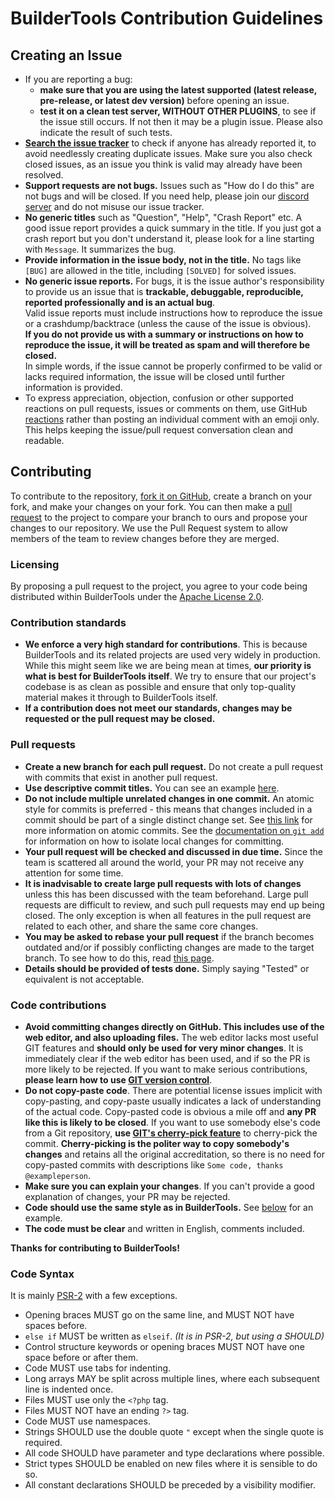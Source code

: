 # BuilderTools Contribution Guidelines


## Creating an Issue
- If you are reporting a bug:
  - **make sure that you are using the latest supported (latest release, pre-release, or latest dev version)** before opening an issue.
  - **test it on a clean test server, WITHOUT OTHER PLUGINS**, to see if the issue still occurs. If not then it may be a plugin issue. Please also indicate the result of such tests.
- **[Search the issue tracker](https://github.com/CzechPMDevs/BuilderTools/issues?utf8=%E2%9C%93&q=is%3Aissue)** to check if anyone has already reported it, to avoid needlessly creating duplicate issues. Make sure you also check closed issues, as an issue you think is valid may already have been resolved.
- **Support requests are not bugs.** Issues such as "How do I do this" are not bugs and will be closed. If you need help, please join our [discord server](https://discord.gg/uwBf2jS) and do not misuse our issue tracker.
- **No generic titles** such as "Question", "Help", "Crash Report" etc. A good issue report provides a quick summary in the title. If you just got a crash report but you don't understand it, please look for a line starting with `Message`. It summarizes the bug.
- **Provide information in the issue body, not in the title.** No tags like `[BUG]` are allowed in the title, including `[SOLVED]` for solved issues.
- **No generic issue reports.** For bugs, it is the issue author's responsibility to provide us an issue that is **trackable, debuggable, reproducible, reported professionally and is an actual bug**.
<br>Valid issue reports must include instructions how to reproduce the issue or a crashdump/backtrace (unless the cause of the issue is obvious).
<br>**If you do not provide us with a summary or instructions on how to reproduce the issue, it will be treated as spam and will therefore be closed.**
<br>In simple words, if the issue cannot be properly confirmed to be valid or lacks required information, the issue will be closed until further information is provided.
- To express appreciation, objection, confusion or other supported reactions on pull requests, issues or comments on them, use GitHub [reactions](https://github.com/blog/2119-add-reactions-to-pull-requests-issues-and-comments) rather than posting an individual comment with an emoji only. This helps keeping the issue/pull request conversation clean and readable.

## Contributing
To contribute to the repository, [fork it on GitHub](https://github.com/CzechPmDevs/BuilderTools/fork), create a branch on your fork, and make your changes on your fork. You can then make a [pull request](https://github.com/pmmp/PocketMine-MP/pull/new) to the project to compare your branch to ours and propose your changes to our repository. We use the Pull Request system to allow members of the team to review changes before they are merged.

### Licensing
By proposing a pull request to the project, you agree to your code being distributed within BuilderTools under the [Apache License 2.0](LICENSE).

### Contribution standards
- **We enforce a very high standard for contributions**. This is because BuilderTools and its related projects are used very widely in production. While this might seem like we are being mean at times, **our priority is what is best for BuilderTools itself**.
We try to ensure that our project's codebase is as clean as possible and ensure that only top-quality material makes it through to BuilderTools itself.
- **If a contribution does not meet our standards, changes may be requested or the pull request may be closed.**

### Pull requests
- **Create a new branch for each pull request.** Do not create a pull request with commits that exist in another pull request.
- **Use descriptive commit titles.** You can see an example [here](http://tbaggery.com/2008/04/19/a-note-about-git-commit-messages.html).
- **Do not include multiple unrelated changes in one commit.** An atomic style for commits is preferred - this means that changes included in a commit should be part of a single distinct change set. See [this link](https://www.freshconsulting.com/atomic-commits/) for more information on atomic commits. See the [documentation on `git add`](https://git-scm.com/docs/git-add) for information on how to isolate local changes for committing.
- **Your pull request will be checked and discussed in due time.** Since the team is scattered all around the world, your PR may not receive any attention for some time.
- **It is inadvisable to create large pull requests with lots of changes** unless this has been discussed with the team beforehand. Large pull requests are difficult to review, and such pull requests may end up being closed. The only exception is when all features in the pull request are related to each other, and share the same core changes.
- **You may be asked to rebase your pull request** if the branch becomes outdated and/or if possibly conflicting changes are made to the target branch. To see how to do this, read [this page](https://github.com/edx/edx-platform/wiki/How-to-Rebase-a-Pull-Request).
- **Details should be provided of tests done.** Simply saying "Tested" or equivalent is not acceptable.

### Code contributions
- **Avoid committing changes directly on GitHub. This includes use of the web editor, and also uploading files.** The web editor lacks most useful GIT features and **should only be used for very minor changes**. It is immediately clear if the web editor has been used, and if so the PR is more likely to be rejected. If you want to make serious contributions, **please learn how to use [GIT version control](https://git-scm.com/)**.
- **Do not copy-paste code**. There are potential license issues implicit with copy-pasting, and copy-paste usually indicates a lack of understanding of the actual code. Copy-pasted code is obvious a mile off and **any PR like this is likely to be closed**. If you want to use somebody else's code from a Git repository, **use [GIT's cherry-pick feature](https://git-scm.com/docs/git-cherry-pick)** to cherry-pick the commit. **Cherry-picking is the politer way to copy somebody's changes** and retains all the original accreditation, so there is no need for copy-pasted commits with descriptions like `Some code, thanks @exampleperson`.
- **Make sure you can explain your changes**. If you can't provide a good explanation of changes, your PR may be rejected.
- **Code should use the same style as in BuilderTools.** See [below](#code-syntax) for an example.
- **The code must be clear** and written in English, comments included.


**Thanks for contributing to BuilderTools!**



### Code Syntax

It is mainly [PSR-2](https://github.com/php-fig/fig-standards/blob/master/accepted/PSR-1-basic-coding-standard.md) with a few exceptions.

- Opening braces MUST go on the same line, and MUST NOT have spaces before.
- `else if` MUST be written as `elseif`. _(It is in PSR-2, but using a SHOULD)_
- Control structure keywords or opening braces MUST NOT have one space before or after them.
- Code MUST use tabs for indenting.
- Long arrays MAY be split across multiple lines, where each subsequent line is indented once.
- Files MUST use only the `<?php` tag.
- Files MUST NOT have an ending `?>` tag.
- Code MUST use namespaces.
- Strings SHOULD use the double quote `"` except when the single quote is required.
- All code SHOULD have parameter and type declarations where possible.
- Strict types SHOULD be enabled on new files where it is sensible to do so.
- All constant declarations SHOULD be preceded by a visibility modifier.
